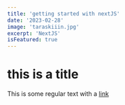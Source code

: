 ```yaml
---
title: 'getting started with nextJS'
date: '2023-02-28'
image: 'taraskiiin.jpg'
excerpt: 'NextJS'
isFeatured: true
---
```


# this is a title

This is some regular text with a [link](https://google.com)
